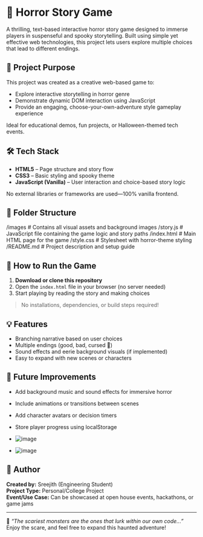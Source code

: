 # 👻 Horror Story Game

A thrilling, text-based interactive horror story game designed to immerse players in suspenseful and spooky storytelling. Built using simple yet effective web technologies, this project lets users explore multiple choices that lead to different endings.

## 🎯 Project Purpose

This project was created as a creative web-based game to:
- Explore interactive storytelling in horror genre
- Demonstrate dynamic DOM interaction using JavaScript
- Provide an engaging, choose-your-own-adventure style gameplay experience

Ideal for educational demos, fun projects, or Halloween-themed tech events.

## 🛠️ Tech Stack

- **HTML5** – Page structure and story flow
- **CSS3** – Basic styling and spooky theme
- **JavaScript (Vanilla)** – User interaction and choice-based story logic

No external libraries or frameworks are used—100% vanilla frontend.

## 📁 Folder Structure

/images # Contains all visual assets and background images
/story.js # JavaScript file containing the game logic and story paths
/index.html # Main HTML page for the game
/style.css # Stylesheet with horror-theme styling
/README.md # Project description and setup guide



## 🚀 How to Run the Game

1. **Download or clone this repository**
2. Open the `index.html` file in your browser (no server needed)
3. Start playing by reading the story and making choices

> No installations, dependencies, or build steps required!

## 💡 Features

- Branching narrative based on user choices
- Multiple endings (good, bad, cursed 👀)
- Sound effects and eerie background visuals (if implemented)
- Easy to expand with new scenes or characters

## 🧪 Future Improvements

- Add background music and sound effects for immersive horror
- Include animations or transitions between scenes
- Add character avatars or decision timers
- Store player progress using localStorage

- ![image](https://github.com/user-attachments/assets/3166fd05-a3e7-4256-887e-dc623b53d7ac)
- ![image](https://github.com/user-attachments/assets/0f5117b8-267d-4f4b-a38b-a2c0bd6e47fa)



## 👤 Author

**Created by:** Sreejith  (Engineering Student)  
**Project Type:** Personal/College Project  
**Event/Use Case:** Can be showcased at open house events, hackathons, or game jams

---

🧠 _“The scariest monsters are the ones that lurk within our own code...”_  
Enjoy the scare, and feel free to expand this haunted adventure!



